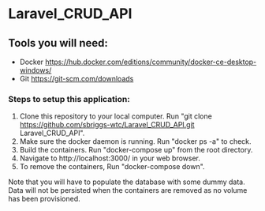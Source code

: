 # Laravel_CRUD_API

## Tools you will need:
- Docker https://hub.docker.com/editions/community/docker-ce-desktop-windows/
- Git https://git-scm.com/downloads


### Steps to setup this application:
1) Clone this repository to your local computer. Run "git clone https://github.com/sbriggs-wtc/Laravel_CRUD_API.git Laravel_CRUD_API".
2) Make sure the docker daemon is running. Run "docker ps -a" to check.
3) Build the containers. Run "docker-compose up" from the root directory.
4) Navigate to http://localhost:3000/ in your web browser.
5) To remove the containers, Run "docker-compose down".

Note that you will have to populate the database with some dummy data. 
Data will not be persisted when the containers are removed as no volume has been provisioned.